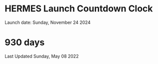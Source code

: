 # HERMES Launch Countdown Clock

Launch date: Sunday, November 24 2024
# 930 days

Last Updated Sunday, May 08 2022